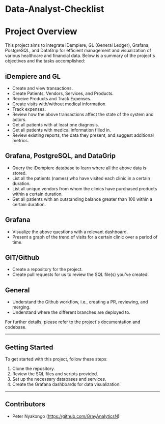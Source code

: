 # Data-Analyst-Checklist
# Project Overview

This project aims to integrate iDempiere, GL (General Ledger), Grafana, PostgreSQL, and DataGrip for efficient management and visualization of various healthcare and financial data. Below is a summary of the project's objectives and the tasks accomplished:

## iDempiere and GL

- Create and view transactions.
- Create Patients, Vendors, Services, and Products.
- Receive Products and Track Expenses.
- Create visits with/without medical information.
- Track expenses.
- Review how the above transactions affect the state of the system and actors.
- Get all patients with at least one diagnosis.
- Get all patients with medical information filled in.
- Review existing reports, the data they present, and suggest additional metrics.
  
## Grafana, PostgreSQL, and DataGrip

- Query the iDempiere database to learn where all the above data is stored.
- List all the patients (names) who have visited each clinic in a certain duration.
- List all unique vendors from whom the clinics have purchased products within a certain duration.
- Get all patients with an outstanding balance greater than 100 within a certain duration.

## Grafana

- Visualize the above questions with a relevant dashboard.
- Present a graph of the trend of visits for a certain clinic over a period of time.

## GIT/Github

- Create a repository for the project.
- Create pull requests for us to review the SQL file(s) you've created.

## General

- Understand the Github workflow, i.e., creating a PR, reviewing, and merging.
- Understand where the different branches are deployed to.

For further details, please refer to the project's documentation and codebase.

---

## Getting Started

To get started with this project, follow these steps:

1. Clone the repository.
2. Review the SQL files and scripts provided.
3. Set up the necessary databases and services.
4. Create the Grafana dashboards for data visualization.

---

## Contributors

- Peter Nyakongo (https://github.com/GrayAnalyticsN)
